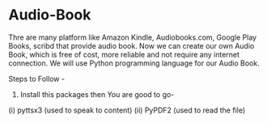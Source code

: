 # Audio-Book

Thre are many platform like Amazon Kindle, Audiobooks.com, Google Play Books, scribd that provide audio book.
Now we can create our own Audio Book, which is free of cost, more reliable and not require any internet connection.
We will use Python programming language for our Audio Book.


Steps to Follow - 

1)    Install this packages then You are good to go- 

(i)   pyttsx3       (used to speak to content)
(ii)  PyPDF2        (used to read the file)
